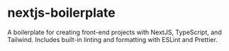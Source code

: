 # nextjs-boilerplate

A boilerplate for creating front-end projects with NextJS, TypeScript,
and Tailwind. Includes built-in linting and formatting with ESLint and
Prettier.
